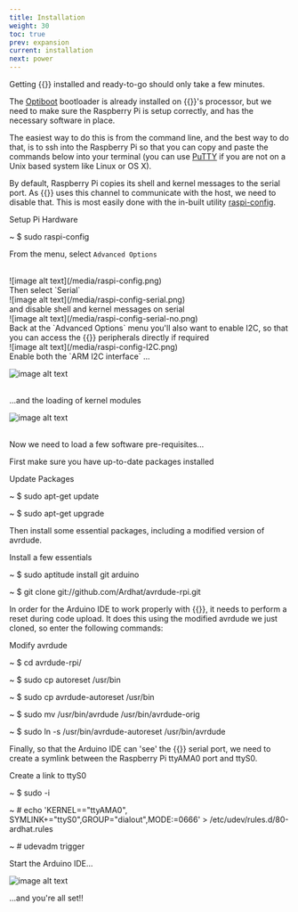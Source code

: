 ```yaml
---
title: Installation
weight: 30
toc: true
prev: expansion
current: installation
next: power
---
```



Getting {{<ardhat>}} installed and ready-to-go should only take a few minutes.

The [Optiboot](/doc/upgrading) bootloader is already installed on {{<ardhat>}}'s processor, but we need to make sure the Raspberry Pi is setup correctly, and has the necessary software in place.  

The easiest way to do this is from the command line, and the best way to do that, is to ssh into the Raspberry Pi so that you can copy and paste the commands below into your terminal (you can use [PuTTY](http://www.chiark.greenend.org.uk/~sgtatham/putty/download.html) if you are not on a Unix based system like Linux or OS X).

By default, Raspberry Pi copies its shell and kernel messages to the serial port. As {{<ardhat>}} uses this channel to communicate with the host, we need to disable that. This is most easily done with the in-built utility [raspi-config](https://www.raspberrypi.org/documentation/configuration/raspi-config.md).


<section class="quickstart" >
  <div class="grid">
    <div class="unit .half code">
      <p class="title">Setup Pi Hardware</p>
      <div class="shell">
        <p class="line">
          <span class="path">~</span>
          <span class="prompt">$</span>
          <span class="command">sudo raspi-config</span>
        </p>        
      </div>
    </div>
    <div class="clear"></div>
  </div>
</section>

From the menu, select `Advanced Options`

<br>
![image alt text](/media/raspi-config.png)
<br>  
Then select `Serial`

<br>
![image alt text](/media/raspi-config-serial.png)

<br>
and disable shell and kernel messages on serial

<br>
![image alt text](/media/raspi-config-serial-no.png)

<br>
Back at the `Advanced Options` menu you'll also want to enable I2C, so that you can access the {{<ardhat>}} peripherals directly if required

<br>
![image alt text](/media/raspi-config-I2C.png)  

<br>
Enable both the `ARM I2C interface` ...  
<br>  

![image alt text](/media/i2c-en.png)

<br>
...and the loading of kernel modules  
<br>  

![image alt text](/media/i2c-kernel.png)

<br>Now we need to load a few software pre-requisites...  

First make sure you have up-to-date packages installed

<section class="quickstart" >
  <div class="grid">
    <div class="unit .half code">
      <p class="title">Update Packages</p>
      <div class="shell">
        <p class="line">
          <span class="path">~</span>
          <span class="prompt">$</span>
          <span class="command">sudo apt-get update</span>
        </p>        
        <p class="line">
          <span class="path">~</span>
          <span class="prompt">$</span>
          <span class="command">sudo apt-get upgrade</span>
        </p>
      </div>
    </div>
    <div class="clear"></div>
  </div>
</section>

Then install some essential packages, including a modified version of avrdude.

<section class="quickstart" >
  <div class="grid">
    <div class="unit .half code">
      <p class="title">Install a few essentials </p>
      <div class="shell">
        <p class="line">
          <span class="path">~</span>
          <span class="prompt">$</span>
          <span class="command">sudo aptitude install git arduino</span>
        </p>        
        <p class="line">
          <span class="path">~</span>
          <span class="prompt">$</span>
          <span class="command">git clone git://github.com/Ardhat/avrdude-rpi.git</span>
        </p>
      </div>
    </div>
    <div class="clear"></div>
  </div>
</section>



In order for the Arduino IDE to work properly with {{<ardhat>}}, it needs to perform a reset during code upload. It does this using the modified avrdude we just cloned, so enter the following commands:  

<section class="quickstart" >
  <div class="grid">
    <div class="unit .half code">
      <p class="title">Modify avrdude</p>
      <div class="shell">
        <p class="line">
          <span class="path">~</span>
          <span class="prompt">$</span>
          <span class="command">cd avrdude-rpi/</span>
        </p>        <p class="line">
          <span class="path">~</span>
          <span class="prompt">$</span>
          <span class="command">sudo cp autoreset /usr/bin</span>
        </p>
        <p class="line">
          <span class="path">~</span>
          <span class="prompt">$</span>
          <span class="command">sudo cp avrdude-autoreset /usr/bin</span>
        </p>
        <p class="line">
          <span class="path">~</span>
          <span class="prompt">$</span>
          <span class="command">sudo mv /usr/bin/avrdude /usr/bin/avrdude-orig</span>
        </p>
        <p class="line">
          <span class="path">~</span>
          <span class="prompt">$</span>
          <span class="command">sudo ln -s /usr/bin/avrdude-autoreset /usr/bin/avrdude</span>
        </p>
      </div>
    </div>
    <div class="clear"></div>
  </div>
</section>


Finally, so that the Arduino IDE can 'see' the {{<ardhat>}} serial port, we need to create a symlink between the Raspberry Pi ttyAMA0 port and ttyS0.


<section class="quickstart" >
  <div class="grid">
    <div class="unit .half code">
      <p class="title">Create a link to ttyS0  </p>
      <div class="shell">
        <p class="line">
          <span class="path">~</span>
          <span class="prompt">$</span>
          <span class="command">sudo -i</span>
        </p>        
        <p class="line">
          <span class="path">~</span>
          <span class="prompt">#</span>
          <span class="command">echo 'KERNEL=="ttyAMA0", SYMLINK+="ttyS0",GROUP="dialout",MODE:=0666' >  /etc/udev/rules.d/80-ardhat.rules</span>
        </p>
        <p class="line">
          <span class="path">~</span>
          <span class="prompt">#</span>
          <span class="command">udevadm trigger</span>
        </p>
      </div>
    </div>
    <div class="clear"></div>
  </div>
</section>


Start the Arduino IDE...




![image alt text](/media/ArdhatIDE.jpg)


...and you're all set!!
